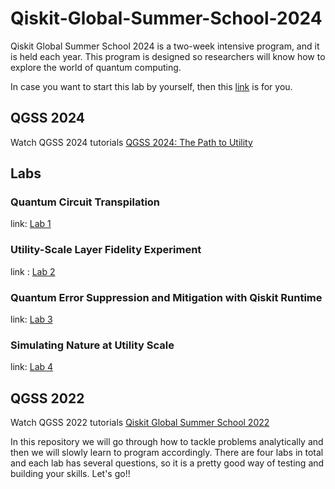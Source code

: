 # Qiskit-Global-Summer-School-2024
Qiskit Global Summer School 2024 is a two-week intensive program, and it is held each year. This program is designed so researchers will know how to explore the world of quantum computing. 

In case you want to start this lab by yourself, then this [link](https://github.com/qiskit-community/qgss-2024/tree/main) is for you. 
## QGSS 2024
Watch QGSS 2024 tutorials [QGSS 2024: The Path to Utility](https://www.youtube.com/watch?v=Wy1paLXRTYI&list=PLOFEBzvs-Vvr-GzDWlZpAcDpki5jUqYJu&pp=iAQB)

## Labs
### Quantum Circuit Transpilation
link: [Lab 1](https://github.com/owaisishtiaqsiddiqui/Qiskit-Global-Summer-School-2024/tree/main/labs/Lab1)
### Utility-Scale Layer Fidelity Experiment
link : [Lab 2](https://github.com/owaisishtiaqsiddiqui/Qiskit-Global-Summer-School-2024/tree/main/labs/Lab2)
### Quantum Error Suppression and Mitigation with Qiskit Runtime
link: [Lab 3](https://github.com/owaisishtiaqsiddiqui/Qiskit-Global-Summer-School-2024/tree/main/labs/Lab3)
### Simulating Nature at Utility Scale
link: [Lab 4](https://github.com/owaisishtiaqsiddiqui/Qiskit-Global-Summer-School-2024/tree/main/labs/Lab4)

## QGSS 2022
Watch QGSS 2022 tutorials [Qiskit Global Summer School 2022](https://www.youtube.com/watch?v=P47zObtHsPM&list=PLOFEBzvs-Vvo5o97bYt8o1l8Ra1poMASQ&pp=iAQB)

In this repository we will go through how to tackle problems analytically and then we will slowly learn to program accordingly. There are four labs in total and each lab has several questions, so it is a pretty good way of testing and building your skills. Let's go!!
